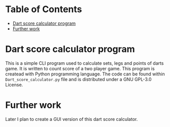 Table of Contents
=================
* [Dart score calculator program](Dart-score-calculator-program)
* [Further work](#Further-work)

# Dart score calculator program

This is a simple CLI program used to calculate sets, legs and points of darts game. It is written to count score of a two player game. This program is createad with Python programming language. The code can be found within `Dart_score_calculator.py` file and is distributed under a GNU GPL-3.0 License.

# Further work
Later I plan to create a GUI version of this dart score calculator.
